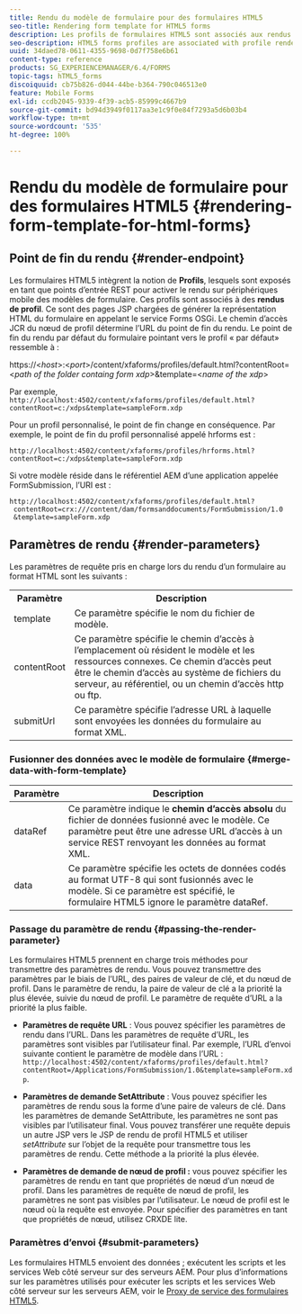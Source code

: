 ```yaml
---
title: Rendu du modèle de formulaire pour des formulaires HTML5
seo-title: Rendering form template for HTML5 forms
description: Les profils de formulaires HTML5 sont associés aux rendus de profils Les rendus de profils sont des pages JSP chargées de générer la représentation HTML du formulaire en appelant le service Forms OSGi.
seo-description: HTML5 forms profiles are associated with profile renders. Profile Renders are JSP pages responsible for generating HTML representation of the form by calling the Forms OSGi service.
uuid: 34daed78-0611-4355-9698-0d7f758e6b61
content-type: reference
products: SG_EXPERIENCEMANAGER/6.4/FORMS
topic-tags: hTML5_forms
discoiquuid: cb75b826-d044-44be-b364-790c046513e0
feature: Mobile Forms
exl-id: ccdb2045-9339-4f39-acb5-85999c4667b9
source-git-commit: bd94d3949f0117aa3e1c9f0e84f7293a5d6b03b4
workflow-type: tm+mt
source-wordcount: '535'
ht-degree: 100%

---
```


# Rendu du modèle de formulaire pour des formulaires HTML5 {#rendering-form-template-for-html-forms}

## Point de fin du rendu {#render-endpoint}

Les formulaires HTML5 intègrent la notion de **Profils**, lesquels sont exposés en tant que points d’entrée REST pour activer le rendu sur périphériques mobile des modèles de formulaire. Ces profils sont associés à des **rendus de profil**. Ce sont des pages JSP chargées de générer la représentation HTML du formulaire en appelant le service Forms OSGi. Le chemin d’accès JCR du nœud de profil détermine l’URL du point de fin du rendu. Le point de fin du rendu par défaut du formulaire pointant vers le profil « par défaut» ressemble à :

https://&lt;*host*>:&lt;*port*>/content/xfaforms/profiles/default.html?contentRoot=&lt;*path of the folder containg form xdp*>&amp;template=&lt;*name of the xdp*>

Par exemple, `http://localhost:4502/content/xfaforms/profiles/default.html?contentRoot=c:/xdps&template=sampleForm.xdp`

Pour un profil personnalisé, le point de fin change en conséquence. Par exemple, le point de fin du profil personnalisé appelé hrforms est :

`http://localhost:4502/content/xfaforms/profiles/hrforms.html?contentRoot=c:/xdps&template=sampleForm.xdp`

Si votre modèle réside dans le référentiel AEM d’une application appelée FormSubmission, l’URI est :

```
http://localhost:4502/content/xfaforms/profiles/default.html?
 contentRoot=crx:///content/dam/formsanddocuments/FormSubmission/1.0
 &template=sampleForm.xdp
```

## Paramètres de rendu {#render-parameters}

Les paramètres de requête pris en charge lors du rendu d’un formulaire au format HTML sont les suivants :

<table> 
 <tbody> 
  <tr> 
   <th><strong>Paramètre </strong></th> 
   <th><strong>Description</strong></th> 
  </tr> 
  <tr> 
   <td>template<br /> </td> 
   <td>Ce paramètre spécifie le nom du fichier de modèle.<br /> </td> 
  </tr> 
  <tr> 
   <td>contentRoot<br /> </td> 
   <td>Ce paramètre spécifie le chemin d’accès à l’emplacement où résident le modèle et les ressources connexes. Ce chemin d’accès peut être le chemin d’accès au système de fichiers du serveur, au référentiel, ou un chemin d’accès http ou ftp.<br /> </td> 
  </tr> 
  <tr> 
   <td>submitUrl<br /> </td> 
   <td>Ce paramètre spécifie l’adresse URL à laquelle sont envoyées les données du formulaire au format XML.<br /> </td> 
  </tr> 
 </tbody> 
</table>

### Fusionner des données avec le modèle de formulaire {#merge-data-with-form-template}

| Paramètre | Description |
|---|---|
| dataRef | Ce paramètre indique le **chemin d’accès absolu** du fichier de données fusionné avec le modèle. Ce paramètre peut être une adresse URL d’accès à un service REST renvoyant les données au format XML. |
| data | Ce paramètre spécifie les octets de données codés au format UTF-8 qui sont fusionnés avec le modèle. Si ce paramètre est spécifié, le formulaire HTML5 ignore le paramètre dataRef. |

### Passage du paramètre de rendu {#passing-the-render-parameter}

Les formulaires HTML5 prennent en charge trois méthodes pour transmettre des paramètres de rendu. Vous pouvez transmettre des paramètres par le biais de l’URL, des paires de valeur de clé, et du nœud de profil. Dans le paramètre de rendu, la paire de valeur de clé a la priorité la plus élevée, suivie du nœud de profil. Le paramètre de requête d’URL a la priorité la plus faible.

* **Paramètres de requête URL** : Vous pouvez spécifier les paramètres de rendu dans l’URL. Dans les paramètres de requête d’URL, les paramètres sont visibles par l’utilisateur final. Par exemple, l’URL d’envoi suivante contient le paramètre de modèle dans l’URL : `http://localhost:4502/content/xfaforms/profiles/default.html?contentRoot=/Applications/FormSubmission/1.0&template=sampleForm.xdp`.

* **Paramètres de demande SetAttribute** : Vous pouvez spécifier les paramètres de rendu sous la forme d’une paire de valeurs de clé. Dans les paramètres de demande SetAttribute, les paramètres ne sont pas visibles par l’utilisateur final. Vous pouvez transférer une requête depuis un autre JSP vers le JSP de rendu de profil HTML5 et utiliser *setAttribute* sur l’objet de la requête pour transmettre tous les paramètres de rendu. Cette méthode a la priorité la plus élevée.

* **Paramètres de demande de nœud de profil :** vous pouvez spécifier les paramètres de rendu en tant que propriétés de nœud d’un nœud de profil. Dans les paramètres de requête de nœud de profil, les paramètres ne sont pas visibles par l’utilisateur. Le nœud de profil est le nœud où la requête est envoyée. Pour spécifier des paramètres en tant que propriétés de nœud, utilisez CRXDE lite.

### Paramètres d’envoi {#submit-parameters}

Les formulaires HTML5 envoient des données ; exécutent les scripts et les services Web côté serveur sur des serveurs AEM. Pour plus d’informations sur les paramètres utilisés pour exécuter les scripts et les services Web côté serveur sur les serveurs AEM, voir le [Proxy de service des formulaires HTML5](/help/forms/using/service-proxy.md).
